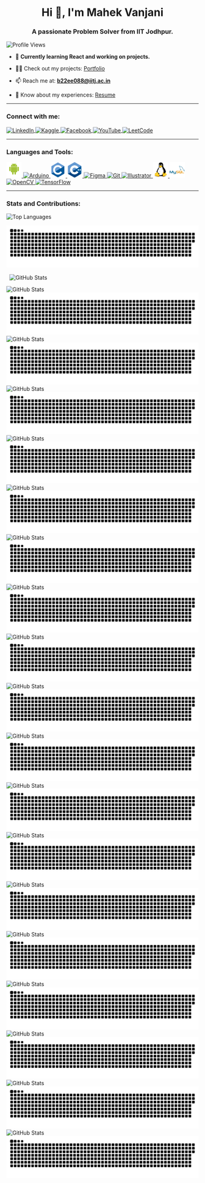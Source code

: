 <h1 align="center">Hi 👋, I'm Mahek Vanjani</h1>
<h3 align="center">A passionate Problem Solver from IIT Jodhpur.</h3>

<p align="left">
  <img src="https://komarev.com/ghpvc/?username=mahekvanjani611&label=Profile%20views&color=0e75b6&style=flat" alt="Profile Views" />
</p>

- 🔭 **Currently learning React and working on projects.**  

- 👨‍💻 Check out my projects: [Portfolio](https://mahekvanjani6112024.netlify.app/)  

- 📫 Reach me at: **b22ee088@iitj.ac.in**  

- 📄 Know about my experiences: [Resume](https://drive.google.com/file/d/10F5N3U0MvUhjI_zlas32_8uv2OLxzrqV/view?usp=sharing)  

---

<h3 align="left">Connect with me:</h3>
<p align="left">
  <a href="https://linkedin.com/in/mahekvanjani" target="_blank">
    <img align="center" src="https://raw.githubusercontent.com/rahuldkjain/github-profile-readme-generator/master/src/images/icons/Social/linked-in-alt.svg" alt="LinkedIn" height="30" width="40" />
  </a>
  <a href="https://kaggle.com/mahekvanjani" target="_blank">
    <img align="center" src="https://raw.githubusercontent.com/rahuldkjain/github-profile-readme-generator/master/src/images/icons/Social/kaggle.svg" alt="Kaggle" height="30" width="40" />
  </a>
  <a href="https://www.facebook.com/mahekvanjani" target="_blank">
    <img align="center" src="https://raw.githubusercontent.com/rahuldkjain/github-profile-readme-generator/master/src/images/icons/Social/facebook.svg" alt="Facebook" height="30" width="40" />
  </a>
  <a href="https://www.youtube.com/c/mahekvanjani" target="_blank">
    <img align="center" src="https://raw.githubusercontent.com/rahuldkjain/github-profile-readme-generator/master/src/images/icons/Social/youtube.svg" alt="YouTube" height="30" width="40" />
  </a>
  <a href="https://www.leetcode.com/mahekvanjani06" target="_blank">
    <img align="center" src="https://raw.githubusercontent.com/rahuldkjain/github-profile-readme-generator/master/src/images/icons/Social/leet-code.svg" alt="LeetCode" height="30" width="40" />
  </a>
</p>

---

<h3 align="left">Languages and Tools:</h3>
<p align="left">
  <a href="https://developer.android.com" target="_blank">
    <img src="https://raw.githubusercontent.com/devicons/devicon/master/icons/android/android-original-wordmark.svg" alt="Android" width="40" height="40" />
  </a>
  <a href="https://www.arduino.cc/" target="_blank">
    <img src="https://cdn.worldvectorlogo.com/logos/arduino-1.svg" alt="Arduino" width="40" height="40" />
  </a>
  <a href="https://www.cprogramming.com/" target="_blank">
    <img src="https://raw.githubusercontent.com/devicons/devicon/master/icons/c/c-original.svg" alt="C" width="40" height="40" />
  </a>
  <a href="https://www.w3schools.com/cpp/" target="_blank">
    <img src="https://raw.githubusercontent.com/devicons/devicon/master/icons/cplusplus/cplusplus-original.svg" alt="C++" width="40" height="40" />
  </a>
  <a href="https://www.figma.com/" target="_blank">
    <img src="https://www.vectorlogo.zone/logos/figma/figma-icon.svg" alt="Figma" width="40" height="40" />
  </a>
  <a href="https://git-scm.com/" target="_blank">
    <img src="https://www.vectorlogo.zone/logos/git-scm/git-scm-icon.svg" alt="Git" width="40" height="40" />
  </a>
  <a href="https://www.adobe.com/in/products/illustrator.html" target="_blank">
    <img src="https://www.vectorlogo.zone/logos/adobe_illustrator/adobe_illustrator-icon.svg" alt="Illustrator" width="40" height="40" />
  </a>
  <a href="https://www.linux.org/" target="_blank">
    <img src="https://raw.githubusercontent.com/devicons/devicon/master/icons/linux/linux-original.svg" alt="Linux" width="40" height="40" />
  </a>
  <a href="https://www.mysql.com/" target="_blank">
    <img src="https://raw.githubusercontent.com/devicons/devicon/master/icons/mysql/mysql-original-wordmark.svg" alt="MySQL" width="40" height="40" />
  </a>
  <a href="https://opencv.org/" target="_blank">
    <img src="https://www.vectorlogo.zone/logos/opencv/opencv-icon.svg" alt="OpenCV" width="40" height="40" />
  </a>
  <a href="https://www.tensorflow.org" target="_blank">
    <img src="https://www.vectorlogo.zone/logos/tensorflow/tensorflow-icon.svg" alt="TensorFlow" width="40" height="40" />
  </a>
</p>

---

<h3 align="left">Stats and Contributions:</h3>

<p align="left">
  <img src="https://github-readme-stats.vercel.app/api/top-langs?username=mahekvanjani611&show_icons=true&locale=en&layout=compact" alt="Top Languages" />
</p>

<p align="center">
  <img src="https://raw.githubusercontent.com/MahekVanjani611/MahekVanjani611/output/github-contribution-grid-snake.svg" alt="GitHub Contribution Snake" />
</p>

<p>&nbsp;
  <img align="center" src="https://github-readme-stats.vercel.app/api?username=mahekvanjani611&show_icons=true&locale=en" alt="GitHub Stats" />
</p>



![GitHub Stats](https://github-readme-stats.vercel.app/api?username=MahekVanjani611&show_icons=true)
![Generate Snakes](https://raw.githubusercontent.com/MahekVanjani611/MahekVanjani611/output/github-contribution-grid-snake.svg)
![GitHub Stats](https://github-readme-stats.vercel.app/api?username=MahekVanjani611&show_icons=true)
![Generate Snakes](https://raw.githubusercontent.com/MahekVanjani611/MahekVanjani611/output/github-contribution-grid-snake.svg)
![GitHub Stats](https://github-readme-stats.vercel.app/api?username=MahekVanjani611&show_icons=true)
![Generate Snakes](https://raw.githubusercontent.com/MahekVanjani611/MahekVanjani611/output/github-contribution-grid-snake.svg)
![GitHub Stats](https://github-readme-stats.vercel.app/api?username=MahekVanjani611&show_icons=true)
![Generate Snakes](https://raw.githubusercontent.com/MahekVanjani611/MahekVanjani611/output/github-contribution-grid-snake.svg)
![GitHub Stats](https://github-readme-stats.vercel.app/api?username=MahekVanjani611&show_icons=true)
![Generate Snakes](https://raw.githubusercontent.com/MahekVanjani611/MahekVanjani611/output/github-contribution-grid-snake.svg)
![GitHub Stats](https://github-readme-stats.vercel.app/api?username=MahekVanjani611&show_icons=true)
![Generate Snakes](https://raw.githubusercontent.com/MahekVanjani611/MahekVanjani611/output/github-contribution-grid-snake.svg)
![GitHub Stats](https://github-readme-stats.vercel.app/api?username=MahekVanjani611&show_icons=true)
![Generate Snakes](https://raw.githubusercontent.com/MahekVanjani611/MahekVanjani611/output/github-contribution-grid-snake.svg)
![GitHub Stats](https://github-readme-stats.vercel.app/api?username=MahekVanjani611&show_icons=true)
![Generate Snakes](https://raw.githubusercontent.com/MahekVanjani611/MahekVanjani611/output/github-contribution-grid-snake.svg)
![GitHub Stats](https://github-readme-stats.vercel.app/api?username=MahekVanjani611&show_icons=true)
![Generate Snakes](https://raw.githubusercontent.com/MahekVanjani611/MahekVanjani611/output/github-contribution-grid-snake.svg)
![GitHub Stats](https://github-readme-stats.vercel.app/api?username=MahekVanjani611&show_icons=true)
![Generate Snakes](https://raw.githubusercontent.com/MahekVanjani611/MahekVanjani611/output/github-contribution-grid-snake.svg)
![GitHub Stats](https://github-readme-stats.vercel.app/api?username=MahekVanjani611&show_icons=true)
![Generate Snakes](https://raw.githubusercontent.com/MahekVanjani611/MahekVanjani611/output/github-contribution-grid-snake.svg)
![GitHub Stats](https://github-readme-stats.vercel.app/api?username=MahekVanjani611&show_icons=true)
![Generate Snakes](https://raw.githubusercontent.com/MahekVanjani611/MahekVanjani611/output/github-contribution-grid-snake.svg)
![GitHub Stats](https://github-readme-stats.vercel.app/api?username=MahekVanjani611&show_icons=true)
![Generate Snakes](https://raw.githubusercontent.com/MahekVanjani611/MahekVanjani611/output/github-contribution-grid-snake.svg)
![GitHub Stats](https://github-readme-stats.vercel.app/api?username=MahekVanjani611&show_icons=true)
![Generate Snakes](https://raw.githubusercontent.com/MahekVanjani611/MahekVanjani611/output/github-contribution-grid-snake.svg)
![GitHub Stats](https://github-readme-stats.vercel.app/api?username=MahekVanjani611&show_icons=true)
![Generate Snakes](https://raw.githubusercontent.com/MahekVanjani611/MahekVanjani611/output/github-contribution-grid-snake.svg)
![GitHub Stats](https://github-readme-stats.vercel.app/api?username=MahekVanjani611&show_icons=true)
![Generate Snakes](https://raw.githubusercontent.com/MahekVanjani611/MahekVanjani611/output/github-contribution-grid-snake.svg)
![GitHub Stats](https://github-readme-stats.vercel.app/api?username=MahekVanjani611&show_icons=true)
![Generate Snakes](https://raw.githubusercontent.com/MahekVanjani611/MahekVanjani611/output/github-contribution-grid-snake.svg)
![GitHub Stats](https://github-readme-stats.vercel.app/api?username=MahekVanjani611&show_icons=true)
![Generate Snakes](https://raw.githubusercontent.com/MahekVanjani611/MahekVanjani611/output/github-contribution-grid-snake.svg)
